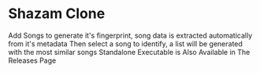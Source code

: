 # Shazam Clone
Add Songs to generate it's fingerprint, song data is extracted automatically from it's metadata
Then select a song to identify, a list will be generated with the most similar songs
Standalone Executable is Also Available in The Releases Page 
